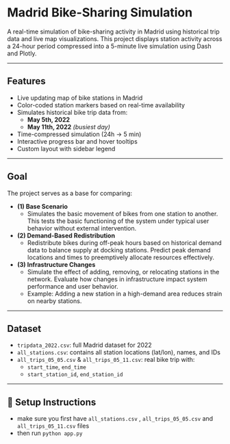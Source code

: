 # Madrid Bike-Sharing Simulation

A real-time simulation of bike-sharing activity in Madrid using historical trip data and live map visualizations. This project displays station activity across a 24-hour period compressed into a 5-minute live simulation using Dash and Plotly.

---

## Features

- Live updating map of bike stations in Madrid
- Color-coded station markers based on real-time availability
- Simulates historical bike trip data from:
  - **May 5th, 2022**
  - **May 11th, 2022** *(busiest day)*
- Time-compressed simulation (24h → 5 min)
- Interactive progress bar and hover tooltips
- Custom layout with sidebar legend

---

## Goal

The project serves as a base for comparing:
- **(1) Base Scenario** 
  - Simulates the basic movement of bikes from one station to another. This tests the basic functioning of the system under typical user behavior without external intervention.
- **(2) Demand-Based Redistribution**
  - Redistribute bikes during off-peak hours based on historical demand data to balance supply at docking stations. Predict peak demand locations and times to preemptively allocate resources effectively. 
- **(3) Infrastructure Changes**
  - Simulate the effect of adding, removing, or relocating stations in the network. Evaluate how changes in infrastructure impact system performance and user behavior.
  - Example: Adding a new station in a high-demand area reduces strain on nearby stations.
---

## Dataset

- `tripdata_2022.csv`: full Madrid dataset for 2022
- `all_stations.csv`: contains all station locations (lat/lon), names, and IDs
- `all_trips_05_05.csv` & `all_trips_05_11.csv`: real bike trip with:
  - `start_time`, `end_time`
  - `start_station_id`, `end_station_id`

---

## 🚀 Setup Instructions

- make sure you first have `all_stations.csv` , `all_trips_05_05.csv` and `all_trips_05_11.csv` files
- then run `python app.py`
